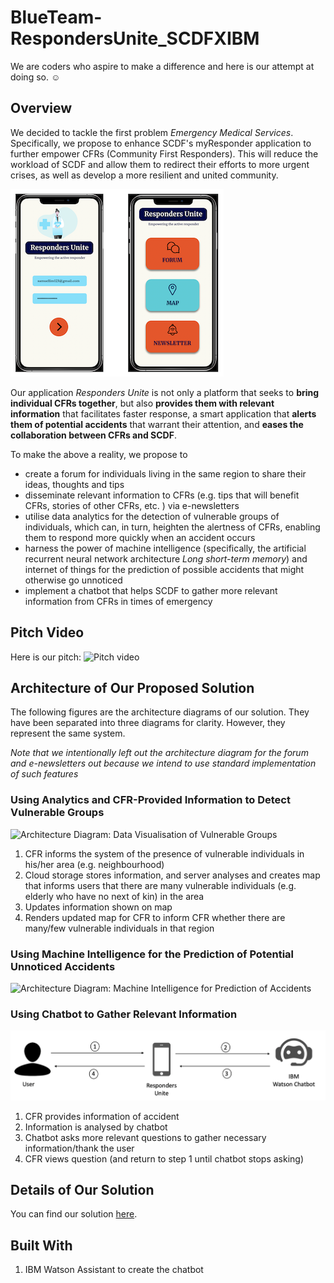 # BlueTeam-RespondersUnite_SCDFXIBM
We are coders who aspire to make a difference and here is our attempt at doing so. ☺️

## Overview

We decided to tackle the first problem *Emergency Medical Services*. Specifically, we propose to enhance SCDF's myResponder application to further empower CFRs (Community First Responders). This will reduce the workload of SCDF and allow them to redirect their efforts to more urgent crises, as well as develop a more resilient and united community. 

![Responders Unite App](mockups/main.png)

Our application *Responders Unite* is not only a platform that seeks to **bring individual CFRs together**, but also **provides them with relevant information** that facilitates faster response, a smart application that **alerts them of potential accidents** that warrant their attention, and **eases the collaboration between CFRs and SCDF**.

To make the above a reality, we propose to
* create a forum for individuals living in the same region to share their ideas, thoughts and tips
* disseminate relevant information to CFRs (e.g. tips that will benefit CFRs, stories of other CFRs, etc. ) via e-newsletters
* utilise data analytics for the detection of vulnerable groups of individuals, which can, in turn, heighten the alertness of CFRs, enabling them to respond more quickly when an accident occurs
* harness the power of machine intelligence (specifically, the artificial recurrent neural network architecture *Long short-term memory*) and internet of things for the prediction of possible accidents that might otherwise go unnoticed
* implement a chatbot that helps SCDF to gather more relevant information from CFRs in times of emergency

## Pitch Video

Here is our pitch: ![Pitch video]()

## Architecture of Our Proposed Solution

The following figures are the architecture diagrams of our solution. They have been separated into three diagrams for clarity. However, they represent the same system. 

*Note that we intentionally left out the architecture diagram for the forum and e-newsletters out because we intend to use standard implementation of such features*

### Using Analytics and CFR-Provided Information to Detect Vulnerable Groups

![Architecture Diagram: Data Visualisation of Vulnerable Groups](architecture_diagrams/map_visualisation.png)

1. CFR informs the system of the presence of vulnerable individuals in his/her area (e.g. neighbourhood)
2. Cloud storage stores information, and server analyses and creates map that informs users that there are many vulnerable individuals (e.g. elderly who have no next of kin) in the area
3. Updates information shown on map
4. Renders updated map for CFR to inform CFR whether there are many/few vulnerable individuals in that region


### Using Machine Intelligence for the Prediction of Potential Unnoticed Accidents

![Architecture Diagram: Machine Intelligence for Prediction of Accidents](architecture_diagrams/prediction_system.png)

### Using Chatbot to Gather Relevant Information

![Architecture Diagram: Chatbot](architecture_diagrams/chatbot.png)

1. CFR provides information of accident
2. Information is analysed by chatbot
3. Chatbot asks more relevant questions to gather necessary information/thank the user
4. CFR views question (and return to step 1 until chatbot stops asking)


## Details of Our Solution

You can find our solution [here](DESCRIPTION.md).

## Built With

1. IBM Watson Assistant to create the chatbot
